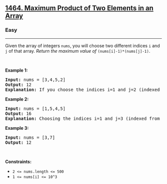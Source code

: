 <h2><a href="https://leetcode.com/problems/maximum-product-of-two-elements-in-an-array/">1464. Maximum Product of Two Elements in an Array</a></h2><h3>Easy</h3><hr><div style="user-select: auto;">Given the array of integers <code style="user-select: auto;">nums</code>, you will choose two different indices <code style="user-select: auto;">i</code> and <code style="user-select: auto;">j</code> of that array. <em style="user-select: auto;">Return the maximum value of</em> <code style="user-select: auto;">(nums[i]-1)*(nums[j]-1)</code>.
<p style="user-select: auto;">&nbsp;</p>
<p style="user-select: auto;"><strong class="example" style="user-select: auto;">Example 1:</strong></p>

<pre style="user-select: auto;"><strong style="user-select: auto;">Input:</strong> nums = [3,4,5,2]
<strong style="user-select: auto;">Output:</strong> 12 
<strong style="user-select: auto;">Explanation:</strong> If you choose the indices i=1 and j=2 (indexed from 0), you will get the maximum value, that is, (nums[1]-1)*(nums[2]-1) = (4-1)*(5-1) = 3*4 = 12. 
</pre>

<p style="user-select: auto;"><strong class="example" style="user-select: auto;">Example 2:</strong></p>

<pre style="user-select: auto;"><strong style="user-select: auto;">Input:</strong> nums = [1,5,4,5]
<strong style="user-select: auto;">Output:</strong> 16
<strong style="user-select: auto;">Explanation:</strong> Choosing the indices i=1 and j=3 (indexed from 0), you will get the maximum value of (5-1)*(5-1) = 16.
</pre>

<p style="user-select: auto;"><strong class="example" style="user-select: auto;">Example 3:</strong></p>

<pre style="user-select: auto;"><strong style="user-select: auto;">Input:</strong> nums = [3,7]
<strong style="user-select: auto;">Output:</strong> 12
</pre>

<p style="user-select: auto;">&nbsp;</p>
<p style="user-select: auto;"><strong style="user-select: auto;">Constraints:</strong></p>

<ul style="user-select: auto;">
	<li style="user-select: auto;"><code style="user-select: auto;">2 &lt;= nums.length &lt;= 500</code></li>
	<li style="user-select: auto;"><code style="user-select: auto;">1 &lt;= nums[i] &lt;= 10^3</code></li>
</ul>
</div>